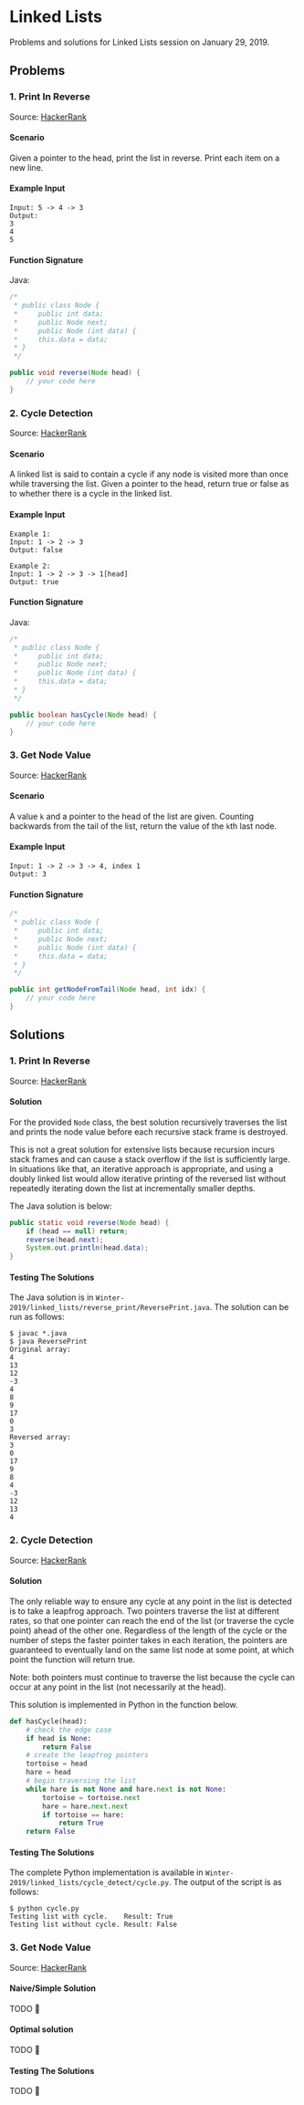 # Linked Lists

Problems and solutions for Linked Lists session on January 29, 2019.

## Problems

### 1. Print In Reverse

Source: [HackerRank](https://www.hackerrank.com/challenges/print-the-elements-of-a-linked-list-in-reverse/problem)

#### Scenario

Given a pointer to the head, print the list in reverse. Print each item on a new line.

#### Example Input

```
Input: 5 -> 4 -> 3
Output:
3
4
5
```

#### Function Signature

Java:

```java
/*
 * public class Node {
 *     public int data;
 *     public Node next;
 *     public Node (int data) { 
 *     this.data = data; 
 * }
 */

public void reverse(Node head) {
    // your code here
}
```

### 2. Cycle Detection

Source: [HackerRank](https://www.hackerrank.com/challenges/detect-whether-a-linked-list-contains-a-cycle/forum)

#### Scenario

A linked list is said to contain a cycle if any node is visited more than once while traversing the list. Given a pointer to the head, return true or false as to whether there is a cycle in the linked list.

#### Example Input

```
Example 1:
Input: 1 -> 2 -> 3
Output: false
```

```
Example 2:
Input: 1 -> 2 -> 3 -> 1[head]
Output: true
```

#### Function Signature

Java:

```java
/*
 * public class Node {
 *     public int data;
 *     public Node next;
 *     public Node (int data) { 
 *     this.data = data; 
 * }
 */

public boolean hasCycle(Node head) {
    // your code here
}
```

### 3. Get Node Value

Source: [HackerRank](https://www.hackerrank.com/challenges/get-the-value-of-the-node-at-a-specific-position-from-the-tail/problem)

#### Scenario

A value `k` and a pointer to the head of the list are given. Counting backwards from the tail of the list, return the value of the `k`th last node.

#### Example Input

```
Input: 1 -> 2 -> 3 -> 4, index 1
Output: 3
```

#### Function Signature

```java
/*
 * public class Node {
 *     public int data;
 *     public Node next;
 *     public Node (int data) { 
 *     this.data = data; 
 * }
 */

public int getNodeFromTail(Node head, int idx) {
    // your code here
}
```

## Solutions

### 1. Print In Reverse

Source: [HackerRank](https://www.hackerrank.com/challenges/print-the-elements-of-a-linked-list-in-reverse/problem)

#### Solution

For the provided `Node` class, the best solution recursively traverses the list and prints the node value before each recursive stack frame is destroyed.

This is not a great solution for extensive lists because recursion incurs stack frames and can cause a stack overflow if the list is sufficiently large. In situations like that, an iterative approach is appropriate, and using a doubly linked list would allow iterative printing of the reversed list without repeatedly iterating down the list at incrementally smaller depths.

The Java solution is below:

```java
public static void reverse(Node head) {
    if (head == null) return;
    reverse(head.next);
    System.out.println(head.data);
}
```

#### Testing The Solutions

The Java solution is in `Winter-2019/linked_lists/reverse_print/ReversePrint.java`. The solution can be run as follows:

```console
$ javac *.java
$ java ReversePrint
Original array:
4
13
12
-3
4
8
9
17
0
3
Reversed array:
3
0
17
9
8
4
-3
12
13
4
```

### 2. Cycle Detection

Source: [HackerRank](https://www.hackerrank.com/challenges/detect-whether-a-linked-list-contains-a-cycle/forum)

#### Solution

The only reliable way to ensure any cycle at any point in the list is detected is to take a leapfrog approach. Two pointers traverse the list at different rates, so that one pointer can reach the end of the list (or traverse the cycle point) ahead of the other one. Regardless of the length of the cycle or the number of steps the faster pointer takes in each iteration, the pointers are guaranteed to eventually land on the same list node at some point, at which point the function will return true.

Note: both pointers must continue to traverse the list because the cycle can occur at any point in the list (not necessarily at the head).

This solution is implemented in Python in the function below.

```python
def hasCycle(head):
    # check the edge case
    if head is None:
        return False
    # create the leapfrog pointers
    tortoise = head
    hare = head
    # begin traversing the list
    while hare is not None and hare.next is not None:
        tortoise = tortoise.next
        hare = hare.next.next
        if tortoise == hare:
            return True
    return False
```

#### Testing The Solutions

The complete Python implementation is available in `Winter-2019/linked_lists/cycle_detect/cycle.py`. The output of the script is as follows:

```console
$ python cycle.py
Testing list with cycle.	Result: True
Testing list without cycle.	Result: False
```

### 3. Get Node Value

Source: [HackerRank](https://www.hackerrank.com/challenges/get-the-value-of-the-node-at-a-specific-position-from-the-tail/problem)

#### Naive/Simple Solution

TODO :bug:

#### Optimal solution

TODO :bug:

#### Testing The Solutions

TODO :bug:


